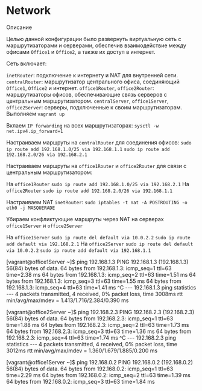 # Network

Описание 

Целью данной конфигурации было развернуть виртуальную сеть с маршрутизаторами и серверами, обеспечив взаимодействие между офисами `Office1` и `Office2`, а также их доступ в интернет.

Сеть включает:

`inetRouter`: подключение к интернету и NAT для внутренней сети.
`centralRouter`: маршрутизатор центрального офиса, соединяющий
`Office1`, `Office2` и интернет. `office1Router`, `office2Router`: маршрутизаторы офисов, обеспечивающие связь серверов с центральным маршрутизатором.
`centralServer`, `office1Server`, `office2Server`: серверы, подключенные к своим маршрутизаторам.
Выполняем `vagrant up`

Вклаем `IP forwarding` на всех маршрутизаторах: `sysctl -w net.ipv4.ip_forward=1`

Настраиваем маршруты на `centralRouter` для соединения офисов: `sudo ip route add 192.168.1.0/25 via 192.168.1.1` `sudo ip route add 192.168.2.0/26 via 192.168.2.1`

Настраиваем маршруты на `office1Router` и `office2Router` для связи с центральным маршрутизатором:

На `office1Router` `sudo ip route add 192.168.1.0/25 via 192.168.2.1` На `office2Router` `sudo ip route add 192.168.2.0/26 via 192.168.1.1`

Настраиваем NAT `inetRouter`: `sudo iptables -t nat -A POSTROUTING -o eth0 -j MASQUERADE`

Убираем конфликтующие маршруты через NAT на серверах `office1Server` и `office2Server`

На `office1Server` `sudo ip route del default via 10.0.2.2` `sudo ip route add default via 192.168.2.1` На `office2Server` `sudo ip route del default via 10.0.2.2` `sudo ip route add default via 192.168.1.1`

[vagrant@office1Server ~]$ ping 192.168.1.3 PING 192.168.1.3 (192.168.1.3) 56(84) bytes of data. 64 bytes from 192.168.1.3: icmp_seq=1 ttl=63 time=2.38 ms 64 bytes from 192.168.1.3: icmp_seq=2 ttl=63 time=1.51 ms 64 bytes from 192.168.1.3: icmp_seq=3 ttl=63 time=1.55 ms 64 bytes from 192.168.1.3: icmp_seq=4 ttl=63 time=1.41 ms ^C --- 192.168.1.3 ping statistics --- 4 packets transmitted, 4 received, 0% packet loss, time 3008ms rtt min/avg/max/mdev = 1.413/1.716/2.384/0.390 ms

[vagrant@office2Server ~]$ ping 192.168.2.3 PING 192.168.2.3 (192.168.2.3) 56(84) bytes of data. 64 bytes from 192.168.2.3: icmp_seq=1 ttl=63 time=1.88 ms 64 bytes from 192.168.2.3: icmp_seq=2 ttl=63 time=1.73 ms 64 bytes from 192.168.2.3: icmp_seq=3 ttl=63 time=1.36 ms 64 bytes from 192.168.2.3: icmp_seq=4 ttl=63 time=1.74 ms ^C --- 192.168.2.3 ping statistics --- 4 packets transmitted, 4 received, 0% packet loss, time 3012ms rtt min/avg/max/mdev = 1.360/1.679/1.885/0.200 ms

[vagrant@office1Server ~]$ ping 192.168.0.2 PING 192.168.0.2 (192.168.0.2) 56(84) bytes of data. 64 bytes from 192.168.0.2: icmp_seq=1 ttl=63 time=2.29 ms 64 bytes from 192.168.0.2: icmp_seq=2 ttl=63 time=1.39 ms 64 bytes from 192.168.0.2: icmp_seq=3 ttl=63 time=1.84 ms
